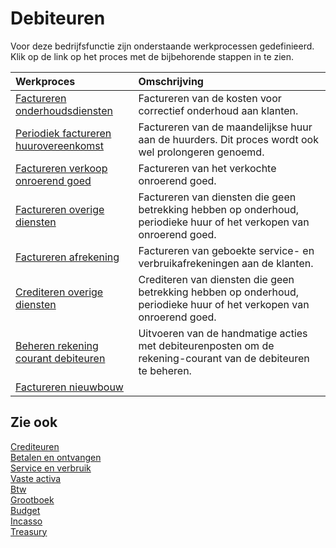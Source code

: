 # Debiteuren

Voor deze bedrijfsfunctie zijn onderstaande werkprocessen gedefinieerd. Klik op de link op het proces met de bijbehorende stappen in te zien.

Werkproces | Omschrijving
:--- | :---
[Factureren onderhoudsdiensten](factureren-onderhoudsdiensten/) | Factureren van de kosten voor correctief onderhoud aan klanten.
[Periodiek factureren huurovereenkomst](periodiek-factureren-huurovereenkomst/) | Factureren van de maandelijkse huur aan de huurders. Dit proces wordt ook wel prolongeren genoemd.
[Factureren verkoop onroerend goed](factureren-verkoop-onroerend-goed/) | Factureren van het verkochte onroerend goed.
[Factureren overige diensten](factureren-overige-diensten/) | Factureren van diensten die geen betrekking hebben op onderhoud, periodieke huur of het verkopen van onroerend goed.
[Factureren afrekening](factureren-afrekening/) | Factureren van geboekte service- en verbruikafrekeningen aan de klanten.
[Crediteren overige diensten](crediteren-overige-diensten/) | Crediteren van diensten die geen betrekking hebben op onderhoud, periodieke huur of het verkopen van onroerend goed.
[Beheren rekening courant debiteuren](beheren-rekening-courant-debiteuren/) | Uitvoeren van de handmatige acties met debiteurenposten  om de rekening-courant van de debiteuren te beheren.
[Factureren nieuwbouw](factureren-nieuwbouw/) | 

## Zie ook

[Crediteuren](../crediteuren/)  
[Betalen en ontvangen](../betalen-en-ontvangen/)  
[Service en verbruik](../service-en-verbruik/)  
[Vaste activa](../vaste-activa/)  
[Btw](../btw/)  
[Grootboek](../grootboek/)  
[Budget](../budget/)  
[Incasso](../incasso/)  
[Treasury](../treasury/)
